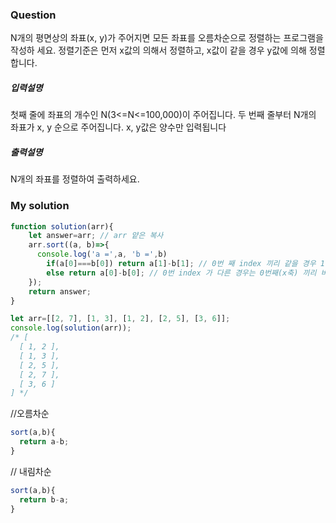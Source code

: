 ### Question

N개의 평면상의 좌표(x, y)가 주어지면 모든 좌표를 오름차순으로 정렬하는 프로그램을 작성하
세요. 정렬기준은 먼저 x값의 의해서 정렬하고, x값이 같을 경우 y값에 의해 정렬합니다.


##### 입력설명

첫째 줄에 좌표의 개수인 N(3<=N<=100,000)이 주어집니다.
두 번째 줄부터 N개의 좌표가 x, y 순으로 주어집니다. x, y값은 양수만 입력됩니다

##### 출력설명

N개의 좌표를 정렬하여 출력하세요.

### My solution

```javascript
function solution(arr){
    let answer=arr; // arr 얕은 복사
    arr.sort((a, b)=>{
      console.log('a =',a, 'b =',b)
        if(a[0]===b[0]) return a[1]-b[1]; // 0번 째 index 끼리 같을 경우 1번째 (y축) 끼리 비교해서 오름차순 정렬
        else return a[0]-b[0]; // 0번 index 가 다른 경우는 0번째(x축) 끼리 비교해서 오름차순 정렬
    });
    return answer;
}

let arr=[[2, 7], [1, 3], [1, 2], [2, 5], [3, 6]];
console.log(solution(arr));
/* [
  [ 1, 2 ],
  [ 1, 3 ],
  [ 2, 5 ],
  [ 2, 7 ],
  [ 3, 6 ]
] */

```
//오름차순

```javascript
sort(a,b){
  return a-b;
}
```

// 내림차순
```javascript
sort(a,b){
  return b-a;
}
```

